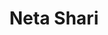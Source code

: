 ---
layout: place
title: Neta Shari
permalink: /new-york/brooklyn/neta-shari.html
stateAbbr: NY
stateName: New York
cityName: Brooklyn
seo:
  type: restaurant
  links: http://www.netashari.nyc/
place_id: ChIJ7VOxKVBFwokRO4Zf1ESGNAE
photos:
  - name: >-
      places/ChIJ7VOxKVBFwokRO4Zf1ESGNAE/photos/AeeoHcKUl3prDTxcSpjyPTmIPTNaS5EjqwQdkNa9dcEK6xHlSwYczDHkS0midEFHgl8qx_RztEK1rjGH-S7R4nohCIDsHRpvrJytVav7H7l8JUEBbAIN4V6vinfpZs0qo9k_IEAcz5z441m6X_27EKlDeFovriG9JelfQrQc5zi6yQK6BNle5e0JjFj-7TiracPIXkO8dffkZ9pT8mPFKImSb30PZEUMT4-ALBO-AxMzISUctEe949rV_3KewR1bdADwMM5VpwOrOJZvPNqwrAKSgWgOoXnPPiW_Cp516QUQiWVnF4TF_sSvmf56MjGbkeK4KwN2DpO_66glTzwXrQCfiJuAfPXbdlvYUlyE1Q-2nr2GXI6L5vbPz-9B8Y6j7aUSp1QZxHhFs6xCUw1BsypHdqC9oyi0b-8WzrT9dy1I-jqfIrvl
    widthPx: 2399
    heightPx: 3598
    authorAttributions:
      - displayName: Jesse Yuan
        uri: https://maps.google.com/maps/contrib/107151196602471892701
        photoUri: >-
          https://lh3.googleusercontent.com/a-/ALV-UjUaGciavbxCPFvSAYJKtogLkQy9e2JEoLBDpe7MHoWkeQAHefzS=s100-p-k-no-mo
    flagContentUri: >-
      https://www.google.com/local/imagery/report/?cb_client=maps_api_places.places_api&image_key=!1e10!2sCIHM0ogKEICAgICl0MnmqQE&hl=en-US
    googleMapsUri: >-
      https://www.google.com/maps/place//data=!3m4!1e2!3m2!1sCIHM0ogKEICAgICl0MnmqQE!2e10!4m2!3m1!1s0x89c2455029b153ed:0x1348644d45f863b
  - name: >-
      places/ChIJ7VOxKVBFwokRO4Zf1ESGNAE/photos/AeeoHcKpY0U2l3yEEVm5HAj4rVfqfbcjdoD7-8DHJMM8Fb02LM9RY95SUGnLYtEaxU_VPrEv3Ol1W3-F8FN3FA0xeaIaSuXXzPK5kZ6TJ8BVnzCHyqOux1z1doP_mRDqKoTze-YKJ4xrnRFw97TNaMYAfIOZj7V812g2SKAZ3HbAycBJ67vPGstVil0lLX95zjJXm-2vfly4DpGhURO8-f0QA4vVp056_ulIENTFfhCHWp-no4_7Bt2ni4aME6BkdgWfO-G7JI_BniHP6zXxoanGquUKSNHejEi2ntugP8-zW49F2w
    widthPx: 585
    heightPx: 1266
    authorAttributions:
      - displayName: Neta Shari
        uri: https://maps.google.com/maps/contrib/100594144230798853986
        photoUri: >-
          https://lh3.googleusercontent.com/a/ACg8ocLXfgi5zbr10EHlTjuJI8QIvd2__BrH9hVUp_0ond7WD4Uo6A=s100-p-k-no-mo
    flagContentUri: >-
      https://www.google.com/local/imagery/report/?cb_client=maps_api_places.places_api&image_key=!1e10!2sAF1QipMucYTFNzXns3Jle2VhTqbvYTatxvG6jZfmXqjC&hl=en-US
    googleMapsUri: >-
      https://www.google.com/maps/place//data=!3m4!1e2!3m2!1sAF1QipMucYTFNzXns3Jle2VhTqbvYTatxvG6jZfmXqjC!2e10!4m2!3m1!1s0x89c2455029b153ed:0x1348644d45f863b
  - name: >-
      places/ChIJ7VOxKVBFwokRO4Zf1ESGNAE/photos/AeeoHcIVdX2rYEv4FFg50RBXUKTvIz3Omnkq35t9fLSsNmUEm0ll1bQs3nYeRg9aTzPl_Kd9pgCvzCjB3lRg41rrflSQugjUeejp5eUA3v4n0Jn8qGQLSkmxLVxAxBxdc8UnFvsbCHZLfT53eeqk8x2v3VAiuTyMtV_qfrigWLVM3dBPvVj8r64L7t4SRS8fsE8ssELr6ugUjPsX91eVZNhHuDf68_aNcr_0dcF6QwMiF1SDCIus1tj1Ae8fGUSLHLFuRznrSbXcwRxavPL1UjMx_o_IYANAFiwfg9ylFEICltQD67NZW95EOr3mmfp3O8JB8lmPWtm54u-_toUTw88xLCPJ-5tHBMaOkimhfTXUqeMJ1PcAVanhY9N1-9VLXmfLWfNLL33pTdpHyGcNgNtFT2Q05qDPYhndi6c6hGJaqHLQOx8b
    widthPx: 2159
    heightPx: 1144
    authorAttributions:
      - displayName: Anthony W
        uri: https://maps.google.com/maps/contrib/110283052901325625440
        photoUri: >-
          https://lh3.googleusercontent.com/a/ACg8ocJLDNEt-O4ETxItP54T09yC8tklm8gm0_PsuTWPGPSRvQyGQw=s100-p-k-no-mo
    flagContentUri: >-
      https://www.google.com/local/imagery/report/?cb_client=maps_api_places.places_api&image_key=!1e10!2sCIHM0ogKEICAgIDbnL-7jwE&hl=en-US
    googleMapsUri: >-
      https://www.google.com/maps/place//data=!3m4!1e2!3m2!1sCIHM0ogKEICAgIDbnL-7jwE!2e10!4m2!3m1!1s0x89c2455029b153ed:0x1348644d45f863b
  - name: >-
      places/ChIJ7VOxKVBFwokRO4Zf1ESGNAE/photos/AeeoHcI-VIZiNmxJafpqQICR6HaClBumoMwXsjOwDq5KXqIiPL5B-H9SY9P6RwGvp_IgqsOgFSA0HHu4nNGJG40_-Fm4P-1PYtxbgTb8yLJZFkuOLmGBaTMny74GnWWjHmgQpt5Tx-Jwp2ktVPbqAbc_mYwnKTMtjEK5Iu1UrkcxN8866K-vhHHKME1Ugwrv9iv-A0xr64-_Barx87_9SmisZacgISruPt71oBWO0uSWPZ3YSg45lbP0-tvi5oc9drCH_ej8bhpJ40DA-iu4UFCed-Ub-xE8mgqBCZzfPiM5ZEA0Pql4C6rhqPyNA6nFqhTwjnslGTRCyCa_-9WpAzeo8met-s1_17ebb1iZ6lC_ORJmlo-O_0Q3ZK3KPh3C591zQY615OvET82E_eSHlTw2DnxV8jyC5NDLiifN4LgrqledVQ
    widthPx: 2252
    heightPx: 1445
    authorAttributions:
      - displayName: Anthony W
        uri: https://maps.google.com/maps/contrib/110283052901325625440
        photoUri: >-
          https://lh3.googleusercontent.com/a/ACg8ocJLDNEt-O4ETxItP54T09yC8tklm8gm0_PsuTWPGPSRvQyGQw=s100-p-k-no-mo
    flagContentUri: >-
      https://www.google.com/local/imagery/report/?cb_client=maps_api_places.places_api&image_key=!1e10!2sCIHM0ogKEICAgIDbnL-7Nw&hl=en-US
    googleMapsUri: >-
      https://www.google.com/maps/place//data=!3m4!1e2!3m2!1sCIHM0ogKEICAgIDbnL-7Nw!2e10!4m2!3m1!1s0x89c2455029b153ed:0x1348644d45f863b
  - name: >-
      places/ChIJ7VOxKVBFwokRO4Zf1ESGNAE/photos/AeeoHcLLuISOPLoQIMM9DDSj3kqxGyqDa_LR8ZfU6WvHtZoYc99rUY1TTB0yVx_2raCeiPvNIVhkd8CmTiGUPA_pZXMzeJAdEn7OfLc4jbp5EcUgXgfkZO4k31GXwrAGbHn7U8QDCoS03-Sot5p8HAxOCYm5qH_uWtAKXp9aMnxINfDTjdXHEHPDMsJl69viLJgixJWnlQynkFRHj-OaRd6-o8fSoO1PuNBA5BI1Pw0JIfYalepdOhPo_Zs-wj2RhEhg-MzwuUHoyRHNIOug00KKsyrKmT9Ywb2cYUHPRpSeYJRABbMrjnYFXBD_nCupcNrXfZe27KFjWKeKCA1AZdYU3e0JOwxxTTrQdPdUJxe_MqFdsEQIawMRuth1Rmc3KGaJh463a0eAAmZgn7emj3uNe1su2I6ip0Oszbuvw4Op1sGyknya
    widthPx: 4096
    heightPx: 3072
    authorAttributions:
      - displayName: john saputo
        uri: https://maps.google.com/maps/contrib/106175439271626856088
        photoUri: >-
          https://lh3.googleusercontent.com/a/ACg8ocK2gdbNQ40sbNsOAz4hHHL_dlVBxniUrMTOob1xt3fF0Eh1HQ=s100-p-k-no-mo
    flagContentUri: >-
      https://www.google.com/local/imagery/report/?cb_client=maps_api_places.places_api&image_key=!1e10!2sCIHM0ogKEICAgIDe74KfzwE&hl=en-US
    googleMapsUri: >-
      https://www.google.com/maps/place//data=!3m4!1e2!3m2!1sCIHM0ogKEICAgIDe74KfzwE!2e10!4m2!3m1!1s0x89c2455029b153ed:0x1348644d45f863b
  - name: >-
      places/ChIJ7VOxKVBFwokRO4Zf1ESGNAE/photos/AeeoHcJ57eXIKhJMNul1pYnWs0lWfD5ayRZcKmBujWcGxYltTz8VibV1xGqATe9cH9-U4R6K_l2Kx49OxWvWQ5j3bLHFRYnr2pCbvCtptXpL859sBmp_Zm24Pdzen7T7n5JTO4IgwdGwZL1z-P7n9snEVAF6A76pDUhj8CP1tbaqk1ALqN_-UZz_YvMfLh6BC-PMAmOoNeJw-3jG4kaxV79tk0ShwjEiPsjGF8Yt2SPmtcL8WIqb6fX1YzQwKxjV0xVthRMmgiAds-XHfXoibDndc8zo0VHvFeoiaSKQNX3HL9hDquBCUljHctFvxboJdi7x7KuLyxgcYzzqCj_Tb8kkypp9-9kxTSd6wa1unlbQPMfhC36t012e4bn6haN2UuhWcoqPmeo6hja0jxml2-XIQh10Dd8a1LCGzipv6e-T8aRIpho0
    widthPx: 4800
    heightPx: 3600
    authorAttributions:
      - displayName: Matty C Collings
        uri: https://maps.google.com/maps/contrib/107076294956872030277
        photoUri: >-
          https://lh3.googleusercontent.com/a-/ALV-UjX371esQalZ4Iozl_E_cAViy1wB6FqrGzKJt-mxdQ3TAxO9QMDbFA=s100-p-k-no-mo
    flagContentUri: >-
      https://www.google.com/local/imagery/report/?cb_client=maps_api_places.places_api&image_key=!1e10!2sCIHM0ogKEICAgIDa3tP9jAE&hl=en-US
    googleMapsUri: >-
      https://www.google.com/maps/place//data=!3m4!1e2!3m2!1sCIHM0ogKEICAgIDa3tP9jAE!2e10!4m2!3m1!1s0x89c2455029b153ed:0x1348644d45f863b
  - name: >-
      places/ChIJ7VOxKVBFwokRO4Zf1ESGNAE/photos/AeeoHcIVdPILUzr-4pXZacacKoIzWN4UHDKQ4ZeRByNM09OVH22tYxlLhgYnAVHJh3PLFfbbT17exuvbmLzvgg3I8ZUdYaa1NWmlagN7YkUCXXVeoQ8Fnd30PJgxVzO_539mkBAcXmP5Rita4_xAmL2nxiiXzD2Vt_9rbmR9SwaeAgfASexr1KuWr19dHtx5ahRtDgudJ4_KCnw3ljLb4VH-nkd-3beUkZAkaAbRHuBdTQQGReuVATDCUCZDW_uJpGYdvoPjH8se1AjthkIBW_ejaL4nw0Id4xGDNf-17dS57RYkTCEVNN6l-zzXTr04fa9hHDZOVJS6Z_T_CD8TgIiW8WFkkZorPdlCzH02ygwo_WaAWTQs7_HA8u8LldMYnfvlUTGXqgVvGPThAVJy0pYIIL-c7ffTZ3J0K9Al3Yt6Om2nyQ
    widthPx: 1207
    heightPx: 1351
    authorAttributions:
      - displayName: Marissa Alessandria
        uri: https://maps.google.com/maps/contrib/107204112297647277838
        photoUri: >-
          https://lh3.googleusercontent.com/a-/ALV-UjVeW6E13HluVQ6xHU-p3y64nZ0Id0fuiDWRlZ5WYvoGCD7-_D4=s100-p-k-no-mo
    flagContentUri: >-
      https://www.google.com/local/imagery/report/?cb_client=maps_api_places.places_api&image_key=!1e10!2sCIHM0ogKEICAgICn_vmVAQ&hl=en-US
    googleMapsUri: >-
      https://www.google.com/maps/place//data=!3m4!1e2!3m2!1sCIHM0ogKEICAgICn_vmVAQ!2e10!4m2!3m1!1s0x89c2455029b153ed:0x1348644d45f863b
  - name: >-
      places/ChIJ7VOxKVBFwokRO4Zf1ESGNAE/photos/AeeoHcJ-8vtJqNrAKrsUidjVo7ZoYaffxeR1h6_OnfSa2LR-7B4UVwEjv8U3SANrWd1avSzXJtsxdcGv6QvrTxPLyV7j30FLAJ0_Dim0rPB_4h1hXFezzXj_a8mIf24sV4PE0IiD5osOn6g_sZX9siAVhB71yV5JuepQSurkKaMlmGRTPTDEsam7R34xPek0HciuNElwY4wmgcM7KVCfJauV1p_eGGk7vk99spaJK2H1RagnY7ND_gHpRI4lbIRf3YqgHassczKbuzh7wkVrLeD1DpV0mwC8Un44Su_oO_ghiMhN9IHZhUst_IJzuSHANyxiq5nQQXXgKa9h_qAIhYm7_JaZoslc7ir9anXSzLNIbNXqy7aKOY9A3yeE1djW_Ilfz7HixV5ndy5ttuES40_AVf9cmjmG4qqy8HHROPGypqaHnXQ3
    widthPx: 3600
    heightPx: 4800
    authorAttributions:
      - displayName: Amy J
        uri: https://maps.google.com/maps/contrib/110545518024678377400
        photoUri: >-
          https://lh3.googleusercontent.com/a/ACg8ocKIR7OFiJiR8OFxx4b12rSfmZqmD3R5WKYHgvdeHaqjCH-aHw=s100-p-k-no-mo
    flagContentUri: >-
      https://www.google.com/local/imagery/report/?cb_client=maps_api_places.places_api&image_key=!1e10!2sCIHM0ogKEICAgMCgyo-khgE&hl=en-US
    googleMapsUri: >-
      https://www.google.com/maps/place//data=!3m4!1e2!3m2!1sCIHM0ogKEICAgMCgyo-khgE!2e10!4m2!3m1!1s0x89c2455029b153ed:0x1348644d45f863b
  - name: >-
      places/ChIJ7VOxKVBFwokRO4Zf1ESGNAE/photos/AeeoHcLQr9cQO30rvEJ9A1R2V55ps1N_8b90GkAFyzZqnFtVBrN_LrZr-JTT0sdpEu04mDD_JdsXhsuzfnFG6ki87JblrI8AXBYqtvJ9dBVcxQVO9xa3cANrY7pUIK-UkbbejuVTqqrad9OHDXaIV-JMxMqXdibw8lHiOFChDjmhuuwpmpQenwJz8rQsu_M-RXBHhXafix7HLjwc3ZqaXjAsxtPd6Z9uH6TB0CawlzGZ4JqrNqC5xEJXB6kGo9MBjI2gv6NjvVn5wGA83bbZw7JoamkrjcGPFNuGmOy6OpAn5xcyXTk-iLTHQ8KZH0okySfs9kQkJr2I-FtnCgOBe3Ty2ghR0AiFC9nLuEsbBvFCFMEY0OGbbjDh0OH6XUlWu146YDOtnjwagS66TzgIjC4yuvs-CR8LtoJBYL2afzszGDg
    widthPx: 4080
    heightPx: 3072
    authorAttributions:
      - displayName: Darren Ng
        uri: https://maps.google.com/maps/contrib/110140124226572728891
        photoUri: >-
          https://lh3.googleusercontent.com/a-/ALV-UjU-9BXrrRIC14ny3pkHyzLEp-4DGviJf4nD2mP0htIrCRXY9xM=s100-p-k-no-mo
    flagContentUri: >-
      https://www.google.com/local/imagery/report/?cb_client=maps_api_places.places_api&image_key=!1e10!2sCIHM0ogKEICAgIDHu631Sw&hl=en-US
    googleMapsUri: >-
      https://www.google.com/maps/place//data=!3m4!1e2!3m2!1sCIHM0ogKEICAgIDHu631Sw!2e10!4m2!3m1!1s0x89c2455029b153ed:0x1348644d45f863b
  - name: >-
      places/ChIJ7VOxKVBFwokRO4Zf1ESGNAE/photos/AeeoHcLyI93hMvs_0ISDmr9b9081MdhJU4I8hVX6AWhfKpEMvJDw0uk5oTTRgefaPZGfdiOXIqHxOpriiMSj1Odf832m0TK-ay1l9PNEZKLsvSgeeB18WZ2AoupoPPM0_2sBH8fJ0IPzzyAU_udkXVCDNTb8SPk7B8-EnOI6dnXoFAcvsJNzfNUVH5Eqqws5Okw3hk-og1tW6AS6dv_eHsXOLhhABGyLEw2MyAvkSBiPYvkDJ3eGKWuzi66OH0HpSRMj-PO54f6Z2f75PES-DkMIzpt7G7VFPyUNLbeNZaBtjUGyzqBXdRQhbfZVi4XZQQ0C2M8DytcKytGE4kJgVpwDqFKo1idCv99Hvzaw5UjZ9n23EI9b-R4zHa2bMR1IY-OD8D8EgCgnvqDOaZCZ5OLxo2jZ1nkQ7vLhh4EZ3J2Aqrxh1g
    widthPx: 3600
    heightPx: 4800
    authorAttributions:
      - displayName: Amy J
        uri: https://maps.google.com/maps/contrib/110545518024678377400
        photoUri: >-
          https://lh3.googleusercontent.com/a/ACg8ocKIR7OFiJiR8OFxx4b12rSfmZqmD3R5WKYHgvdeHaqjCH-aHw=s100-p-k-no-mo
    flagContentUri: >-
      https://www.google.com/local/imagery/report/?cb_client=maps_api_places.places_api&image_key=!1e10!2sCIHM0ogKEICAgMCgyo-kRg&hl=en-US
    googleMapsUri: >-
      https://www.google.com/maps/place//data=!3m4!1e2!3m2!1sCIHM0ogKEICAgMCgyo-kRg!2e10!4m2!3m1!1s0x89c2455029b153ed:0x1348644d45f863b
address: 1718 86th St, Brooklyn, NY 11214, USA
street: 1718 86th St
city: Brooklyn
state: NY
zip: '11214'
country: USA
neighborhood: Bath Beach
latitude: '40.608208'
longitude: '-74.004492'
accessibility_options:
  wheelchairAccessibleParking: false
  wheelchairAccessibleEntrance: true
  wheelchairAccessibleRestroom: true
business_status: OPERATIONAL
name: Neta Shari
google_maps_links:
  directionsUri: >-
    https://www.google.com/maps/dir//''/data=!4m7!4m6!1m1!4e2!1m2!1m1!1s0x89c2455029b153ed:0x1348644d45f863b!3e0
  placeUri: https://maps.google.com/?cid=86841923005810235
  writeAReviewUri: >-
    https://www.google.com/maps/place//data=!4m3!3m2!1s0x89c2455029b153ed:0x1348644d45f863b!12e1
  reviewsUri: >-
    https://www.google.com/maps/place//data=!4m4!3m3!1s0x89c2455029b153ed:0x1348644d45f863b!9m1!1b1
  photosUri: >-
    https://www.google.com/maps/place//data=!4m3!3m2!1s0x89c2455029b153ed:0x1348644d45f863b!10e5
primary_type: Sushi Restaurant
opening_hours:
  regular: null
  current: null
secondary_opening_hours:
  regular:
    weekdayDescriptions: null
    type: null
  current:
    weekdayDescriptions: null
    type: null
phone: (347) 210-8438
price_level: null
price_range: $100 &ndash; & up
rating: '4.7'
rating_count: 0
website: http://www.netashari.nyc/
description: >-
  Explore Neta Shari in Brooklyn, NY$$$Neta Shari in Brooklyn, NY, stands out as
  a cozy sushi destination where fresh omakase-style dishes take center stage in
  a welcoming counter-serve setting. This spot delights visitors with an array
  of small plates, paired perfectly with sake and beer, creating an intimate
  dining experience that's ideal for sushi enthusiasts. For those seeking
  top-rated sushi near me, the menu highlights high-quality ingredients and
  creative presentations that make every bite memorable. The restaurant's
  accessible entrance and thoughtful ambiance add to its appeal, ensuring a
  comfortable visit for a variety of diners. Whether you're exploring Japanese
  places near me or craving the best sushi, Neta Shari offers a refined yet
  approachable option in the heart of the neighborhood.
generative_summary: >-
  Explore Neta Shari in Brooklyn, NY$$$Neta Shari in Brooklyn, NY, stands out as
  a cozy sushi destination where fresh omakase-style dishes take center stage in
  a welcoming counter-serve setting. This spot delights visitors with an array
  of small plates, paired perfectly with sake and beer, creating an intimate
  dining experience that's ideal for sushi enthusiasts. For those seeking
  top-rated sushi near me, the menu highlights high-quality ingredients and
  creative presentations that make every bite memorable. The restaurant's
  accessible entrance and thoughtful ambiance add to its appeal, ensuring a
  comfortable visit for a variety of diners. Whether you're exploring Japanese
  places near me or craving the best sushi, Neta Shari offers a refined yet
  approachable option in the heart of the neighborhood.
generative_disclosure: Summarized by AI using the Grok-3-Mini model.
reviews:
  - name: >-
      places/ChIJ7VOxKVBFwokRO4Zf1ESGNAE/reviews/ChdDSUhNMG9nS0VJQ0FnTUNneW8ta3VnRRAB
    relativePublishTimeDescription: a month ago
    rating: 5
    text:
      text: >-
        Came here for the first time for Valentine’s Day dinner and it did not
        disappoint! Everything was beautifully put together and so delicious.
        Every piece was fresh. They even gave us complimentary heart shaped uni!
        18 courses for 125 is a steal. Will be coming back
      languageCode: en
    originalText:
      text: >-
        Came here for the first time for Valentine’s Day dinner and it did not
        disappoint! Everything was beautifully put together and so delicious.
        Every piece was fresh. They even gave us complimentary heart shaped uni!
        18 courses for 125 is a steal. Will be coming back
      languageCode: en
    authorAttribution:
      displayName: Amy J
      uri: https://www.google.com/maps/contrib/110545518024678377400/reviews
      photoUri: >-
        https://lh3.googleusercontent.com/a/ACg8ocKIR7OFiJiR8OFxx4b12rSfmZqmD3R5WKYHgvdeHaqjCH-aHw=s128-c0x00000000-cc-rp-mo-ba3
    publishTime: '2025-02-16T00:42:42.495367Z'
    flagContentUri: >-
      https://www.google.com/local/review/rap/report?postId=ChdDSUhNMG9nS0VJQ0FnTUNneW8ta3VnRRAB&d=17924085&t=1
    googleMapsUri: >-
      https://www.google.com/maps/reviews/data=!4m6!14m5!1m4!2m3!1sChdDSUhNMG9nS0VJQ0FnTUNneW8ta3VnRRAB!2m1!1s0x89c2455029b153ed:0x1348644d45f863b
  - name: >-
      places/ChIJ7VOxKVBFwokRO4Zf1ESGNAE/reviews/ChZDSUhNMG9nS0VJQ0FnSUR2Z1pDcFZ3EAE
    relativePublishTimeDescription: 3 months ago
    rating: 5
    text:
      text: >-
        Amazing omakase. Had the full course (steam egg cup/chawanmushi + 14
        sushi + dessert). The price is a bit steep but it's all worth it. I
        guess the service can be improved, seems like waiters are a bit new in
        serving customers. But the food is really delicious which is more
        important.
      languageCode: en
    originalText:
      text: >-
        Amazing omakase. Had the full course (steam egg cup/chawanmushi + 14
        sushi + dessert). The price is a bit steep but it's all worth it. I
        guess the service can be improved, seems like waiters are a bit new in
        serving customers. But the food is really delicious which is more
        important.
      languageCode: en
    authorAttribution:
      displayName: Henry Yu
      uri: https://www.google.com/maps/contrib/103456835420910090801/reviews
      photoUri: >-
        https://lh3.googleusercontent.com/a/ACg8ocLVX6LdQ7iQbFRiD1k9YOr6H1XBiJny8U4OssBhujNzKeDkxg=s128-c0x00000000-cc-rp-mo
    publishTime: '2025-01-01T00:09:14.538518Z'
    flagContentUri: >-
      https://www.google.com/local/review/rap/report?postId=ChZDSUhNMG9nS0VJQ0FnSUR2Z1pDcFZ3EAE&d=17924085&t=1
    googleMapsUri: >-
      https://www.google.com/maps/reviews/data=!4m6!14m5!1m4!2m3!1sChZDSUhNMG9nS0VJQ0FnSUR2Z1pDcFZ3EAE!2m1!1s0x89c2455029b153ed:0x1348644d45f863b
  - name: >-
      places/ChIJ7VOxKVBFwokRO4Zf1ESGNAE/reviews/ChZDSUhNMG9nS0VJQ0FnSUNUXzhpR1VBEAE
    relativePublishTimeDescription: 10 months ago
    rating: 5
    text:
      text: >-
        Omakase was good; I think price is on point for what you get. Fish
        tasted fresh, uni was good, and service felt attentive. Only bar
        seating. Of particular mention was the king salmon; the light smokiness
        goes well with the buttery fish. I think the scallop was also good.
      languageCode: en
    originalText:
      text: >-
        Omakase was good; I think price is on point for what you get. Fish
        tasted fresh, uni was good, and service felt attentive. Only bar
        seating. Of particular mention was the king salmon; the light smokiness
        goes well with the buttery fish. I think the scallop was also good.
      languageCode: en
    authorAttribution:
      displayName: MassDynamic
      uri: https://www.google.com/maps/contrib/118325996483208861555/reviews
      photoUri: >-
        https://lh3.googleusercontent.com/a-/ALV-UjU3boBpHYWiZ5g5iESKwoodQOLC559wAFgyVPBFnf5ExkhEcwk=s128-c0x00000000-cc-rp-mo-ba4
    publishTime: '2024-05-21T01:55:55.602462Z'
    flagContentUri: >-
      https://www.google.com/local/review/rap/report?postId=ChZDSUhNMG9nS0VJQ0FnSUNUXzhpR1VBEAE&d=17924085&t=1
    googleMapsUri: >-
      https://www.google.com/maps/reviews/data=!4m6!14m5!1m4!2m3!1sChZDSUhNMG9nS0VJQ0FnSUNUXzhpR1VBEAE!2m1!1s0x89c2455029b153ed:0x1348644d45f863b
  - name: >-
      places/ChIJ7VOxKVBFwokRO4Zf1ESGNAE/reviews/ChdDSUhNMG9nS0VJQ0FnSUNkcy12eTlRRRAB
    relativePublishTimeDescription: a year ago
    rating: 5
    text:
      text: >-
        Best omakase (for under $150) that I’ve had in NYC so far! Every course
        was delicious, there were literally no misses. High points were the king
        salmon, wagyu, and scallop! Will definitely be going back as much as
        possible considering they change their menu of fish selection every 2
        weeks. Service was also impeccable!! The chef and the waiter were both
        so attentive and caring!! Truly one of the best omakase places I have
        ever been.
      languageCode: en
    originalText:
      text: >-
        Best omakase (for under $150) that I’ve had in NYC so far! Every course
        was delicious, there were literally no misses. High points were the king
        salmon, wagyu, and scallop! Will definitely be going back as much as
        possible considering they change their menu of fish selection every 2
        weeks. Service was also impeccable!! The chef and the waiter were both
        so attentive and caring!! Truly one of the best omakase places I have
        ever been.
      languageCode: en
    authorAttribution:
      displayName: Jo T
      uri: https://www.google.com/maps/contrib/112880383863530520299/reviews
      photoUri: >-
        https://lh3.googleusercontent.com/a/ACg8ocKpLMCmw7-Sgg4Rn9q3j2bEkU24nbO3HhIzPE5aLKoLn4cRWA=s128-c0x00000000-cc-rp-mo-ba5
    publishTime: '2024-02-18T05:37:58.993101Z'
    flagContentUri: >-
      https://www.google.com/local/review/rap/report?postId=ChdDSUhNMG9nS0VJQ0FnSUNkcy12eTlRRRAB&d=17924085&t=1
    googleMapsUri: >-
      https://www.google.com/maps/reviews/data=!4m6!14m5!1m4!2m3!1sChdDSUhNMG9nS0VJQ0FnSUNkcy12eTlRRRAB!2m1!1s0x89c2455029b153ed:0x1348644d45f863b
  - name: >-
      places/ChIJ7VOxKVBFwokRO4Zf1ESGNAE/reviews/ChdDSUhNMG9nS0VJQ0FnSURXa19qeHJ3RRAB
    relativePublishTimeDescription: 6 months ago
    rating: 5
    text:
      text: >-
        One of my friend in Bay Ridge area searched this out, so we gave it a
        shot.


        Sushi is very well considered as expensive food as soon as out side of
        Japan, and omakase especially is at the high end, usually served in
        Manhattan area. So naturally expectation for this place wasn’t so high.


        And it was a betryal in positive way. It was very well executed, both
        rice and seafood parts were combined and served in a excellent way.
        Taste was pleasant and price range is well below compared to the ones in
        Manhattan, so highly recommended for those who live close by.
      languageCode: en
    originalText:
      text: >-
        One of my friend in Bay Ridge area searched this out, so we gave it a
        shot.


        Sushi is very well considered as expensive food as soon as out side of
        Japan, and omakase especially is at the high end, usually served in
        Manhattan area. So naturally expectation for this place wasn’t so high.


        And it was a betryal in positive way. It was very well executed, both
        rice and seafood parts were combined and served in a excellent way.
        Taste was pleasant and price range is well below compared to the ones in
        Manhattan, so highly recommended for those who live close by.
      languageCode: en
    authorAttribution:
      displayName: J Y K
      uri: https://www.google.com/maps/contrib/107890678258394934830/reviews
      photoUri: >-
        https://lh3.googleusercontent.com/a-/ALV-UjXxtmrIW90cVpxHxvMdbJ9dcFQd_Fovegqdc17aq2GbiC3pvJtK=s128-c0x00000000-cc-rp-mo-ba6
    publishTime: '2024-10-14T03:24:36.410193Z'
    flagContentUri: >-
      https://www.google.com/local/review/rap/report?postId=ChdDSUhNMG9nS0VJQ0FnSURXa19qeHJ3RRAB&d=17924085&t=1
    googleMapsUri: >-
      https://www.google.com/maps/reviews/data=!4m6!14m5!1m4!2m3!1sChdDSUhNMG9nS0VJQ0FnSURXa19qeHJ3RRAB!2m1!1s0x89c2455029b153ed:0x1348644d45f863b
review_summary: >-
  What People Are Buzzing About This Sushi Spot$$$Visitors often praise the
  fresh fish and well-crafted omakase courses at this Brooklyn gem, noting how
  the variety of flavors really hits the spot for a satisfying meal. Many
  highlight the great value, like generous multi-course options that feel worth
  every penny without breaking the bank. Folks appreciate the attentive service
  that keeps things running smoothly, making it easy to enjoy standout items
  such as the buttery salmon and flavorful wagyu. Overall, the experience comes
  across as a solid win for anyone hunting for sushi restaurants near me, with
  positive vibes around the quality and creativity. It's a go-to choice that
  delivers honest enjoyment, leaving diners eager to return for more.
review_disclosure: Summarized by AI using the Grok-3-Mini model.
parking_options: null
payment_options:
  acceptsCreditCards: true
  acceptsDebitCards: true
  acceptsCashOnly: false
  acceptsNfc: true
allow_dogs: null
curbside_pickup: false
delivery: true
dine_in: true
good_for_children: false
good_for_groups: null
good_for_sports: false
live_music: false
menu_for_children: false
outdoor_seating: false
reservable: true
restroom: true
serves_beer: true
serves_breakfast: null
serves_brunch: null
serves_cocktails: null
serves_coffee: false
serves_dinner: true
serves_dessert: true
serves_lunch: true
serves_vegetarian_food: false
serves_wine: true
takeout: true
update_category: pro
places_description: null

---